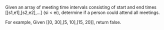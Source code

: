 Given an array of meeting time intervals consisting of start and end times [[s1,e1],[s2,e2],...] (si < ei), determine if a person could attend all meetings.


For example,
Given [[0, 30],[5, 10],[15, 20]],
return false.
